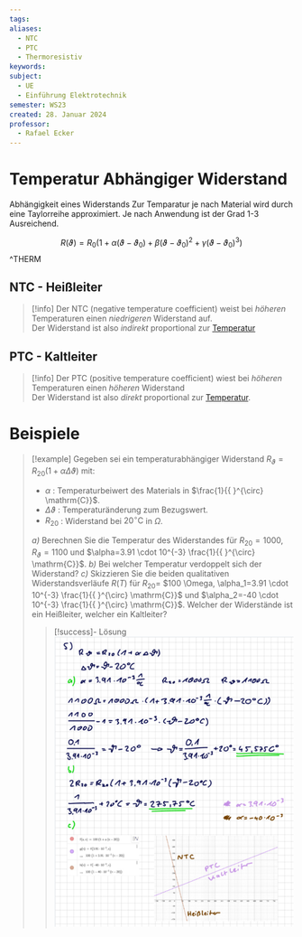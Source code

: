 ```yaml
---
tags: 
aliases:
  - NTC
  - PTC
  - Thermoresistiv
keywords: 
subject:
  - UE
  - Einführung Elektrotechnik
semester: WS23
created: 28. Januar 2024
professor:
  - Rafael Ecker
---
```

 

# Temperatur Abhängiger Widerstand

Abhängigkeit eines Widerstands Zur Temparatur je nach Material wird durch eine Taylorreihe approximiert. Je nach Anwendung ist der Grad 1-3 Ausreichend.

$$
R(\vartheta) = R_{0} (1 + \alpha (\vartheta - \vartheta_{0}) + \beta (\vartheta - \vartheta_{0})^{2} + \gamma(\vartheta - \vartheta_{0})^{3})
$$
^THERM

## NTC - Heißleiter

> [!info] Der NTC (negative temperature coefficient) weist bei *höheren* Temperaturen einen *niedrigeren* Widerstand auf.  
> Der Widerstand ist also *indirekt* proportional zur [Temperatur](../Physik/Temperatur%20und%20Teilchenmodell.md) 

## PTC - Kaltleiter

> [!info] Der PTC (positive temperature coefficient) wiest bei *höheren* Temperaturen einen *höheren* Widerstand  
> Der Widerstand ist also *direkt* proportional zur [Temperatur](../Physik/Temperatur%20und%20Teilchenmodell.md).

# Beispiele

> [!example] Gegeben sei ein temperaturabhängiger Widerstand $R_{\vartheta}=R_{20}(1+\alpha \Delta \vartheta)$ mit:
>
> - $\alpha$ : Temperaturbeiwert des Materials in $\frac{1}{{ }^{\circ} \mathrm{C}}$.
> - $\Delta \vartheta$ : Temperaturänderung zum Bezugswert.
> - $R_{20}$ : Widerstand bei $20^{\circ} \mathrm{C}$ in $\Omega$.
> 
> *a)* Berechnen Sie die Temperatur des Widerstandes für $R_{20}=1000, R_{\vartheta}=1100$ und $\alpha=3.91 \cdot 10^{-3} \frac{1}{{ }^{\circ} \mathrm{C}}$.
> *b)* Bei welcher Temperatur verdoppelt sich der Widerstand?
> *c)* Skizzieren Sie die beiden qualitativen Widerstandsverläufe $R(T)$ für $R_{20}=$ $100 \Omega, \alpha_1=3.91 \cdot 10^{-3} \frac{1}{{ }^{\circ} \mathrm{C}}$ und $\alpha_2=-40 \cdot 10^{-3} \frac{1}{{ }^{\circ} \mathrm{C}}$.
> Welcher der Widerstände ist ein Heißleiter, welcher ein Kaltleiter?
> 
> > [!success]- Lösung  
> > ![](assets/TDRExample.png)